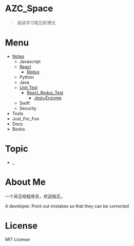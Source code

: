 # AZC_Space

> 阅读学习笔记和博文

# Menu

* [Notes](./Notes)
    * Javascript
    * [React](./Notes/React/React.md)
        * [Redux](./Notes/React/Redux/Redux.md)
    * Python
    * Java
    * [Unit Test](./Notes/Unit_Test/)
        * [React_Redux_Test](./Notes/Unit_Test/React_Redux_Test)
            * [Jest+Enzyme](./Notes/Unit_Test/React_Redux_Test/Jest+Enzyme.md)
    * Swift
    * Security
* Tools
* Just_For_Fun
* Docs
* Books



# Topic

* _
  
# About Me

一个非正经程序员，欢迎指正。

A developer. Point out mistakes so that they can be corrected


# License
MIT License